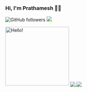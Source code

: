 <!--
**pratt3000/pratt3000** is a ✨ _special_ ✨ repository because its `README.md` (this file) appears on your GitHub profile.
-->
### Hi, I'm Prathamesh 👋🏾   
![GitHub followers](https://img.shields.io/github/followers/pratt3000?label=Follow&style=social)
![](https://komarev.com/ghpvc/?username=your-github-pratt3000&color=blueviolet)


<img src="https://raw.githubusercontent.com/pratt3000/pratt3000/master/sher.gif"  width="200" height="185" alt="Hello!">
<a href="https://github.com/rutujak24">
  <img align="center" src="https://github-readme-stats.vercel.app/api/top-langs/?username=pratt3000&theme=dracula&langs_count=8&layout=compact" />
</a>
<a href="https://github.com/rutujak24">
  <img align="center" src="https://github-readme-stats.vercel.app/api?username=pratt3000&show_icons=true&theme=dracula&count_private=true" />
</a>



